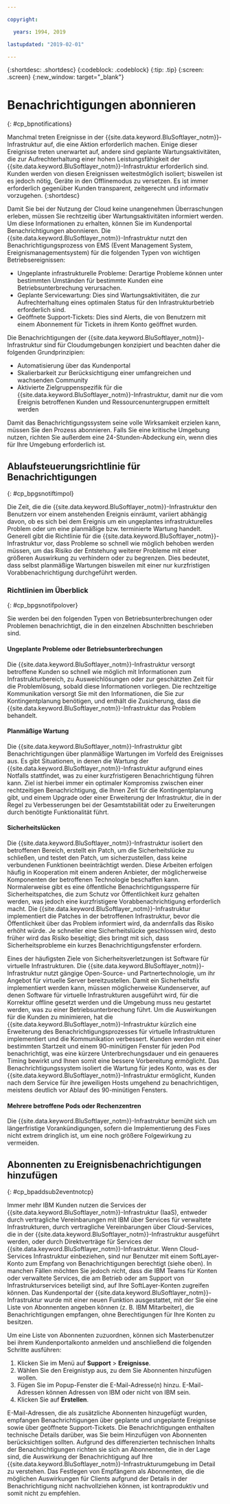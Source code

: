 ```yaml
---

copyright:

  years: 1994, 2019

lastupdated: "2019-02-01"

---
```


{:shortdesc: .shortdesc}
{:codeblock: .codeblock}
{:tip: .tip}
{:screen: .screen}
{:new_window: target="_blank"}


# Benachrichtigungen abonnieren
{: #cp_bpnotifications}

Manchmal treten Ereignisse in der {{site.data.keyword.BluSoftlayer_notm}}-Infrastruktur auf, die eine Aktion erforderlich machen. Einige dieser Ereignisse treten unerwartet auf, andere sind geplante Wartungsaktivitäten, die zur Aufrechterhaltung einer hohen Leistungsfähigkeit der {{site.data.keyword.BluSoftlayer_notm}}-Infrastruktur erforderlich sind. Kunden werden von diesen Ereignissen weitestmöglich isoliert; bisweilen ist es jedoch nötig, Geräte in den Offlinemodus zu versetzen. Es ist immer erforderlich gegenüber Kunden transparent, zeitgerecht und informativ vorzugehen.
{:shortdesc}

Damit Sie bei der Nutzung der Cloud keine unangenehmen Überraschungen erleben, müssen Sie rechtzeitig über Wartungsaktivitäten informiert werden. Um diese Informationen zu erhalten, können Sie im Kundenportal Benachrichtigungen abonnieren. Die {{site.data.keyword.BluSoftlayer_notm}}-Infrastruktur nutzt den Benachrichtigungsprozess von EMS (Event Management System, Ereignismanagementsystem) für die folgenden Typen von wichtigen Betriebsereignissen:
* Ungeplante infrastrukturelle Probleme: Derartige Probleme können unter bestimmten Umständen für bestimmte Kunden eine Betriebsunterbrechung verursachen.
* Geplante Servicewartung: Dies sind Wartungsaktivitäten, die zur Aufrechterhaltung eines optimalen Status für den Infrastrukturbetrieb erforderlich sind.
* Geöffnete Support-Tickets: Dies sind Alerts, die von Benutzern mit einem Abonnement für Tickets in ihrem Konto geöffnet wurden.

Die Benachrichtigungen der {{site.data.keyword.BluSoftlayer_notm}}-Infrastruktur sind für Cloudumgebungen konzipiert und beachten daher die folgenden Grundprinzipien:
* Automatisierung über das Kundenportal
* Skalierbarkeit zur Berücksichtigung einer umfangreichen und wachsenden Community
* Aktivierte Zielgruppenspezifik für die {{site.data.keyword.BluSoftlayer_notm}}-Infrastruktur, damit nur die vom Ereignis betroffenen Kunden und Ressourcenuntergruppen ermittelt werden

Damit das Benachrichtigungssystem seine volle Wirksamkeit erzielen kann, müssen Sie den Prozess abonnieren. Falls Sie eine kritische Umgebung nutzen, richten Sie außerdem eine 24-Stunden-Abdeckung ein, wenn dies für Ihre Umgebung erforderlich ist.


## Ablaufsteuerungsrichtlinie für Benachrichtigungen
{: #cp_bpgsnotiftimpol}

Die Zeit, die die {{site.data.keyword.BluSoftlayer_notm}}-Infrastruktur den Benutzern vor einem anstehenden Ereignis einräumt, variiert abhängig davon, ob es sich bei dem Ereignis um ein ungeplantes infrastrukturelles Problem oder um eine planmäßige bzw. terminierte Wartung handelt. Generell gibt die Richtlinie für die {{site.data.keyword.BluSoftlayer_notm}}-Infrastruktur vor, dass Probleme so schnell wie möglich behoben werden müssen, um das Risiko der Entstehung weiterer Probleme mit einer größeren Auswirkung zu verhindern oder zu begrenzen. Dies bedeutet, dass selbst planmäßige Wartungen bisweilen mit einer nur kurzfristigen Vorabbenachrichtigung durchgeführt werden.

### Richtlinien im Überblick
{: #cp_bpgsnotifpolover}

Sie werden bei den folgenden Typen von Betriebsunterbrechungen oder Problemen benachrichtigt, die in den einzelnen Abschnitten beschrieben sind.

#### Ungeplante Probleme oder Betriebsunterbrechungen
Die {{site.data.keyword.BluSoftlayer_notm}}-Infrastruktur versorgt betroffene Kunden so schnell wie möglich mit Informationen zum Infrastrukturbereich, zu Ausweichlösungen oder zur geschätzten Zeit für die Problemlösung, sobald diese Informationen vorliegen. Die rechtzeitige Kommunikation versorgt Sie mit den Informationen, die Sie zur Kontingentplanung benötigen, und enthält die Zusicherung, dass die {{site.data.keyword.BluSoftlayer_notm}}-Infrastruktur das Problem behandelt.

#### Planmäßige Wartung
Die {{site.data.keyword.BluSoftlayer_notm}}-Infrastruktur gibt Benachrichtigungen über planmäßige Wartungen im Vorfeld des Ereignisses aus. Es gibt Situationen, in denen die Wartung der {{site.data.keyword.BluSoftlayer_notm}}-Infrastruktur aufgrund eines Notfalls stattfindet, was zu einer kurzfristigeren Benachrichtigung führen kann. Ziel ist hierbei immer ein optimaler Kompromiss zwischen einer rechtzeitigen Benachrichtigung, die Ihnen Zeit für die Kontingentplanung gibt, und einem Upgrade oder einer Erweiterung der Infrastruktur, die in der Regel zu Verbesserungen bei der Gesamtstabilität oder zu Erweiterungen durch benötigte Funktionalität führt.

#### Sicherheitslücken
Die {{site.data.keyword.BluSoftlayer_notm}}-Infrastruktur isoliert den betroffenen Bereich, erstellt ein Patch, um die Sicherheitslücke zu schließen, und testet den Patch, um sicherzustellen, dass keine verbundenen Funktionen beeinträchtigt werden. Diese Arbeiten erfolgen häufig in Kooperation mit einem anderen Anbieter, der möglicherweise Komponenten der betroffenen Technologie beschaffen kann. Normalerweise gibt es eine öffentliche Benachrichtigungssperre für Sicherheitspatches, die zum Schutz vor Öffentlichkeit kurz gehalten werden, was jedoch eine kurzfristigere Vorabbenachrichtigung erforderlich macht. Die {{site.data.keyword.BluSoftlayer_notm}}-Infrastruktur implementiert die Patches in der betroffenen Infrastruktur, bevor die Öffentlichkeit über das Problem informiert wird, da andernfalls das Risiko erhöht würde. Je schneller eine Sicherheitslücke geschlossen wird, desto früher wird das Risiko beseitigt; dies bringt mit sich, dass Sicherheitsprobleme ein kurzes Benachrichtigungsfenster erfordern.

Eines der häufigsten Ziele von Sicherheitsverletzungen ist Software für virtuelle Infrastrukturen. Die {{site.data.keyword.BluSoftlayer_notm}}-Infrastruktur nutzt gängige Open-Source- und Partnertechnologie, um ihr Angebot für virtuelle Server bereitzustellen. Damit ein Sicherheitsfix implementiert werden kann, müssen möglicherweise Kundenserver, auf denen Software für virtuelle Infrastrukturen ausgeführt wird, für die Korrektur offline gesetzt werden und die Umgebung muss neu gestartet werden, was zu einer Betriebsunterbrechung führt. Um die Auswirkungen für die Kunden zu minimieren, hat die {{site.data.keyword.BluSoftlayer_notm}}-Infrastruktur kürzlich eine Erweiterung des Benachrichtigungsprozesses für virtuelle Infrastrukturen implementiert und die Kommunikation verbessert. Kunden werden mit einer bestimmten Startzeit und einem 90-minütigen Fenster für jeden Pod benachrichtigt, was eine kürzere Unterbrechungsdauer und ein genaueres Timing bewirkt und Ihnen somit eine bessere Vorbereitung ermöglicht. Das Benachrichtigungssystem isoliert die Wartung für jedes Konto, was es der {{site.data.keyword.BluSoftlayer_notm}}-Infrastruktur ermöglicht, Kunden nach dem Service für ihre jeweiligen Hosts umgehend zu benachrichtigen, meistens deutlich vor Ablauf des 90-minütigen Fensters.

#### Mehrere betroffene Pods oder Rechenzentren
Die {{site.data.keyword.BluSoftlayer_notm}}-Infrastruktur bemüht sich um längerfristige Vorankündigungen, sofern die Implementierung des Fixes nicht extrem dringlich ist, um eine noch größere Folgewirkung zu vermeiden.


## Abonnenten zu Ereignisbenachrichtigungen hinzufügen
{: #cp_bpaddsub2eventnotcp}

Immer mehr IBM Kunden nutzen die Services der {{site.data.keyword.BluSoftlayer_notm}}-Infrastruktur (IaaS), entweder durch vertragliche Vereinbarungen mit IBM über Services für verwaltete Infrastrukturen, durch vertragliche Vereinbarungen über Cloud-Services, die in der {{site.data.keyword.BluSoftlayer_notm}}-Infrastruktur ausgeführt werden, oder durch Direktverträge für Services der {{site.data.keyword.BluSoftlayer_notm}}-Infrastruktur. Wenn Cloud-Services Infrastruktur einbeziehen, sind nur Benutzer mit einem SoftLayer-Konto zum Empfang von Benachrichtigungen berechtigt (siehe oben). In manchen Fällen möchten Sie jedoch nicht, dass die IBM Teams für Konten oder verwaltete Services, die am Betrieb oder am Support von Infrastrukturservices beteiligt sind, auf Ihre SoftLayer-Konten zugreifen können. Das Kundenportal der {{site.data.keyword.BluSoftlayer_notm}}-Infrastruktur wurde mit einer neuen Funktion ausgestattet, mit der Sie eine Liste von Abonnenten angeben können (z. B. IBM Mitarbeiter), die Benachrichtigungen empfangen, ohne Berechtigungen für Ihre Konten zu besitzen.

Um eine Liste von Abonnenten zuzuordnen, können sich Masterbenutzer bei ihrem Kundenportalkonto anmelden und anschließend die folgenden Schritte ausführen:
1. Klicken Sie im Menü auf **Support** > **Ereignisse**.
2. Wählen Sie den Ereignistyp aus, zu dem Sie Abonnenten hinzufügen wollen.
2. Fügen Sie im Popup-Fenster die E-Mail-Adresse(n) hinzu. E-Mail-Adressen können Adressen von IBM oder nicht von IBM sein.
3. Klicken Sie auf **Erstellen**.

E-Mail-Adressen, die als zusätzliche Abonnenten hinzugefügt wurden, empfangen Benachrichtigungen über geplante und ungeplante Ereignisse sowie über geöffnete Support-Tickets. Die Benachrichtigungen enthalten technische Details darüber, was Sie beim Hinzufügen von Abonnenten berücksichtigen sollten. Aufgrund des differenzierten technischen Inhalts der Benachrichtigungen richten sie sich an Abonnenten, die in der Lage sind, die Auswirkung der Benachrichtigung auf Ihre {{site.data.keyword.BluSoftlayer_notm}}-Infrastrukturumgebung im Detail zu verstehen. Das Festlegen von Empfängern als Abonnenten, die die möglichen Auswirkungen für Clients aufgrund der Details in der Benachrichtigung nicht nachvollziehen können, ist kontraproduktiv und somit nicht zu empfehlen.
